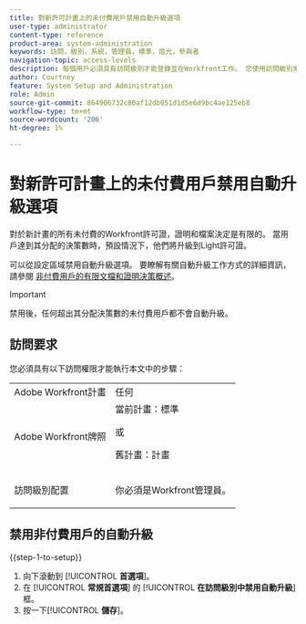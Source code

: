 ```yaml
---
title: 對新許可計畫上的未付費用戶禁用自動升級選項
user-type: administrator
content-type: reference
product-area: system-administration
keywords: 訪問，級別，系統，管理員，標準，燈光，參與者
navigation-topic: access-levels
description: 每個用戶必須具有訪問級別才能登錄並在Workfront工作。 您使用訪問級別來控制用戶可以查看的內容以及對某些Workfront對象和區域執行的操作。
author: Courtney
feature: System Setup and Administration
role: Admin
source-git-commit: 864906732c80af12db051d1d5e6d9bc4ae125eb8
workflow-type: tm+mt
source-wordcount: '206'
ht-degree: 1%

---
```



# 對新許可計畫上的未付費用戶禁用自動升級選項

對於新計畫的所有未付費的Workfront許可證，證明和檔案決定是有限的。 當用戶達到其分配的決策數時，預設情況下，他們將升級到Light許可證。

可以從設定區域禁用自動升級選項。 要瞭解有關自動升級工作方式的詳細資訊，請參閱 [非付費用戶的有限文檔和證明決策概述](/help/quicksilver/review-and-approve-work/proof-doc-decision-limits.md)。

>[!IMPORTANT]
>
>禁用後，任何超出其分配決策數的未付費用戶都不會自動升級。


## 訪問要求

您必須具有以下訪問權限才能執行本文中的步驟：

<table style="table-layout:auto"> 
 <col> 
 <col> 
 <tbody> 
  <tr> 
   <td role="rowheader">Adobe Workfront計畫</td> 
   <td>任何</td> 
  </tr> 
  <tr> 
   <td role="rowheader">Adobe Workfront牌照</td> 
   <td>當前計畫：標準
   <p>或</p>
   <p>舊計畫：計畫</p></td> 
  </tr> 
  <tr> 
   <td role="rowheader">訪問級別配置</td> 
   <td> <p>你必須是Workfront管理員。</p></td> 
  </tr> 
 </tbody> 
</table>

## 禁用非付費用戶的自動升級

{{step-1-to-setup}}

1. 向下滾動到 [!UICONTROL **首選項**]。
1. 在 [!UICONTROL **常規首選項**] 的 [!UICONTROL **在訪問級別中禁用自動升級**] 框。
1. 按一下&#x200B;[!UICONTROL **儲存**]。

